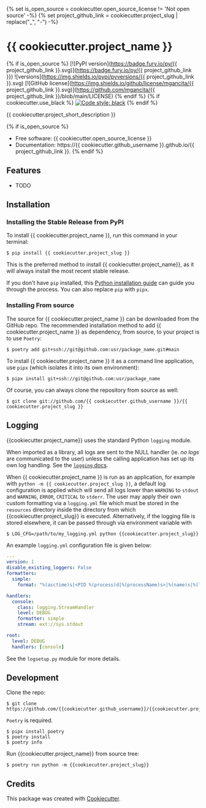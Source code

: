 {% set is_open_source = cookiecutter.open_source_license != 'Not open source' -%}
{% set project_github_link = cookiecutter.project_slug | replace("_", "-") -%}
# {{ cookiecutter.project_name }}

{% if is_open_source %}
[![PyPI version](https://badge.fury.io/py/{{ project_github_link }}.svg)](https://badge.fury.io/py/{{ project_github_link }})
![versions](https://img.shields.io/pypi/pyversions/{{ project_github_link }}.svg)
[![GitHub license](https://img.shields.io/github/license/mgancita/{{ project_github_link }}.svg)](https://github.com/mgancita/{{ project_github_link }}/blob/main/LICENSE)
{% endif %}
{% if cookiecutter.use_black %}
[![Code style: black](https://img.shields.io/badge/code%20style-black-000000.svg)](https://github.com/psf/black)
{% endif %}

{{ cookiecutter.project_short_description }}

{% if is_open_source %}
- Free software: {{ cookiecutter.open_source_license }}
- Documentation: https://{{ cookiecutter.github_username }}.github.io/{{ project_github_link }}.
{% endif %}

## Features

* TODO

## Installation
### Installing the Stable Release from PyPI

To install {{ cookiecutter.project_name }}, run this command in your terminal:

``` console
$ pip install {{ cookiecutter.project_slug }}
```

This is the preferred method to install {{ cookiecutter.project_name}}, as it will always install the most recent stable release.

If you don't have `pip` installed, this [Python installation guide][] can guide you through the process. You can also replace `pip` with `pipx`.


### Installing From source

The source for {{ cookiecutter.project_name }} can be downloaded from the GitHub repo. The recommended installation method to add {{ cookiecutter.project_name }} as dependency, from source, to your project is to use `Poetry`: 

``` shell
$ poetry add git+ssh://git@github.com:usr/package_name.git#main
```

To install {{ cookiecutter.project_name }} it as a command line application, use `pipx` (which isolates it into its own environment):

```shell
$ pipx install git+ssh://git@github.com:usr/package_name
```

Of course, you can always clone the repository from source as well:

``` console
$ git clone git://github.com/{{ cookiecutter.github_username }}/{{ cookiecutter.project_slug }}
```


## Logging
{{cookiecutter.project_name}} uses the standard Python `logging` module.

When imported as a library, all logs are sent to the NULL handler (ie. *no logs* are communicated to the user) unless the calling application has set up its own log handling. See the [`logging` docs](https://docs.python.org/3/howto/logging.html#configuring-logging-for-a-library).


When {{ cookiecutter.project_name }} is run as an application, for example with `python -m {{ cookiecutter.project_slug }}`, a default log configuration is applied which will send all logs lower than `WARNING` to `stdout` and `WARNING`, `ERROR`, `CRITICAL` to `stderr`. The user may apply their own custom formatting via a `logging.yml` file which must be stored in the `resources` directory inside the directory from which {{cookiecutter.project_slug}} is executed. Alternatively, if the logging file is stored elsewhere, it can be passed through via environment variable with

```shell
$ LOG_CFG=/path/to/my_logging.yml python {{cookiecutter.project_slug}}
```

An example `logging.yml` configuration file is given below:

```yaml
---
version: 1
disable_existing_loggers: False
formatters:
  simple:
    format: "%(asctime)s|<PID %(process)d|%(processName)s>|%(name)s|%(levelname)s|%(message)s"

handlers:
  console:
    class: logging.StreamHandler
    level: DEBUG
    formatter: simple
    stream: ext://sys.stdout

root:
  level: DEBUG
  handlers: [console]
```

See the `logsetup.py` module for more details.


## Development

Clone the repo:

```shell
$ git clone https://github.com/{{cookiecutter.github_username}}/{{cookiecutter.project_slug}}
```

`Poetry` is required. 

```shell
$ pipx install poetry
$ poetry install
$ poetry info
```

Run {{cookiecutter.project_name}} from source tree:

```shell
$ poetry run python -m {{cookiecutter.project_slug}}
```

## Credits

This package was created with [Cookiecutter](https://github.com/audreyr/cookiecutter).

[pip]: https://pip.pypa.io
[Python installation guide]: http://docs.python-guide.org/en/latest/starting/installation/
